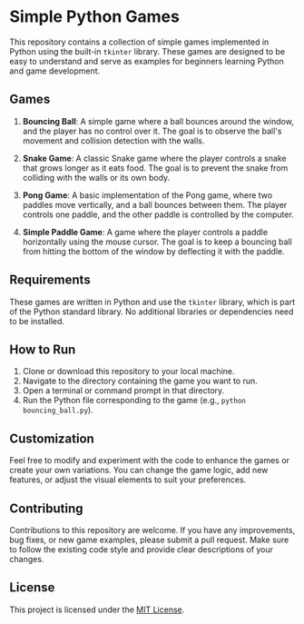 # Simple Python Games

This repository contains a collection of simple games implemented in Python using the built-in `tkinter` library. These games are designed to be easy to understand and serve as examples for beginners learning Python and game development.

## Games

1. **Bouncing Ball**: A simple game where a ball bounces around the window, and the player has no control over it. The goal is to observe the ball's movement and collision detection with the walls.

2. **Snake Game**: A classic Snake game where the player controls a snake that grows longer as it eats food. The goal is to prevent the snake from colliding with the walls or its own body.

3. **Pong Game**: A basic implementation of the Pong game, where two paddles move vertically, and a ball bounces between them. The player controls one paddle, and the other paddle is controlled by the computer.

4. **Simple Paddle Game**: A game where the player controls a paddle horizontally using the mouse cursor. The goal is to keep a bouncing ball from hitting the bottom of the window by deflecting it with the paddle.

## Requirements

These games are written in Python and use the `tkinter` library, which is part of the Python standard library. No additional libraries or dependencies need to be installed.

## How to Run

1. Clone or download this repository to your local machine.
2. Navigate to the directory containing the game you want to run.
3. Open a terminal or command prompt in that directory.
4. Run the Python file corresponding to the game (e.g., `python bouncing_ball.py`).

## Customization

Feel free to modify and experiment with the code to enhance the games or create your own variations. You can change the game logic, add new features, or adjust the visual elements to suit your preferences.

## Contributing

Contributions to this repository are welcome. If you have any improvements, bug fixes, or new game examples, please submit a pull request. Make sure to follow the existing code style and provide clear descriptions of your changes.

## License

This project is licensed under the [MIT License](LICENSE).
